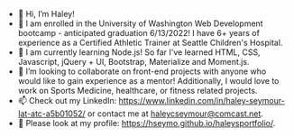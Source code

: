 - 👋 Hi, I’m Haley!
- 👀 I am enrolled in the University of Washington Web Development bootcamp - anticipated graduation 6/13/2022! I have 6+ years of experience as a Certified Athletic Trainer at Seattle Children's Hospital. 
- 🌱 I am currently learning Node.js! So far I've learned HTML, CSS, Javascript, jQuery + UI, Bootstrap, Materialize and Moment.js. 
- 💞️ I’m looking to collaborate on front-end projects with anyone who would like to gain experience as a mentor! Additionally, I would love to work on Sports Medicine, healthcare, or fitness related projects. 
- 📫 Check out my LinkedIn: https://www.linkedin.com/in/haley-seymour-lat-atc-a5b01052/ or contact me at haleycseymour@comcast.net. 
- 📖 Please look at my profile: https://hseymo.github.io/haleysportfolio/. 

<!---
hseymo/hseymo is a ✨ special ✨ repository because its `README.md` (this file) appears on your GitHub profile.
You can click the Preview link to take a look at your changes.
--->
